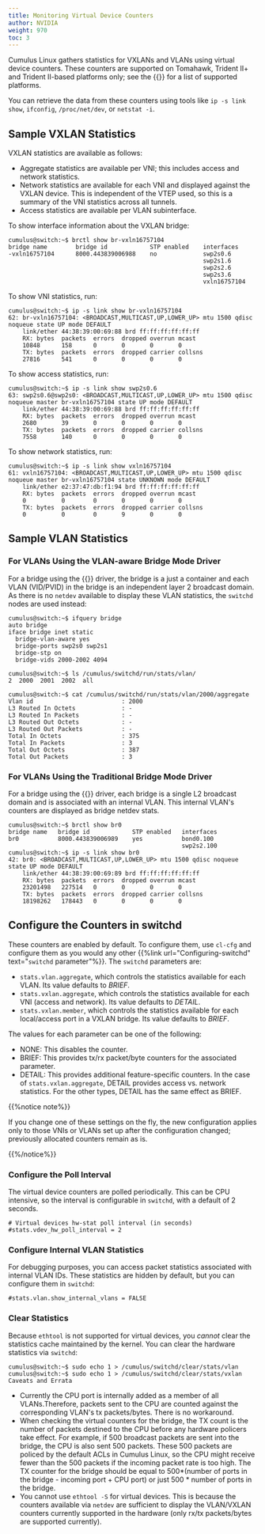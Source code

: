 ```yaml
---
title: Monitoring Virtual Device Counters
author: NVIDIA
weight: 970
toc: 3
---
```

Cumulus Linux gathers statistics for VXLANs and VLANs using virtual device counters. These counters are supported on Tomahawk, Trident II+ and Trident II-based platforms only; see the {{<exlink url="https://www.nvidia.com/en-us/networking/ethernet-switching/hardware-compatibility-list/" text="HCL">}} for a list of supported platforms.

You can retrieve the data from these counters using tools like `ip -s link show`, `ifconfig`, `/proc/net/dev`, or `netstat -i`.

## Sample VXLAN Statistics

VXLAN statistics are available as follows:

- Aggregate statistics are available per VNI; this includes access and network statistics.
- Network statistics are available for each VNI and displayed against the VXLAN device. This is independent of the VTEP used, so this is a summary of the VNI statistics across all tunnels.
- Access statistics are available per VLAN subinterface.

To show interface information about the VXLAN bridge:

```
cumulus@switch:~$ brctl show br-vxln16757104
bridge name        bridge id            STP enabled    interfaces
-vxln16757104      8000.443839006988    no             swp2s0.6
                                                       swp2s1.6
                                                       swp2s2.6
                                                       swp2s3.6
                                                       vxln16757104
```

To show VNI statistics, run:

```
cumulus@switch:~$ ip -s link show br-vxln16757104
62: br-vxln16757104: <BROADCAST,MULTICAST,UP,LOWER_UP> mtu 1500 qdisc noqueue state UP mode DEFAULT
    link/ether 44:38:39:00:69:88 brd ff:ff:ff:ff:ff:ff
    RX: bytes  packets  errors  dropped overrun mcast
    10848      158      0       0       0       0
    TX: bytes  packets  errors  dropped carrier collsns
    27816      541      0       0       0       0
```

To show access statistics, run:

```
cumulus@switch:~$ ip -s link show swp2s0.6
63: swp2s0.6@swp2s0: <BROADCAST,MULTICAST,UP,LOWER_UP> mtu 1500 qdisc noqueue master br-vxln16757104 state UP mode DEFAULT
    link/ether 44:38:39:00:69:88 brd ff:ff:ff:ff:ff:ff
    RX: bytes  packets  errors  dropped overrun mcast
    2680       39       0       0       0       0
    TX: bytes  packets  errors  dropped carrier collsns
    7558       140      0       0       0       0
```

To show network statistics, run:

```
cumulus@switch:~$ ip -s link show vxln16757104
61: vxln16757104: <BROADCAST,MULTICAST,UP,LOWER_UP> mtu 1500 qdisc noqueue master br-vxln16757104 state UNKNOWN mode DEFAULT
    link/ether e2:37:47:db:f1:94 brd ff:ff:ff:ff:ff:ff
    RX: bytes  packets  errors  dropped overrun mcast
    0          0        0       0       0       0
    TX: bytes  packets  errors  dropped carrier collsns
    0          0        0       9       0       0
```

## Sample VLAN Statistics

### For VLANs Using the VLAN-aware Bridge Mode Driver

For a bridge using the {{<link url="VLAN-aware-Bridge-Mode" text="VLAN-aware bridge mode">}} driver, the bridge is a just a container and each VLAN (VID/PVID) in the bridge is an independent layer 2 broadcast domain. As there is no `netdev` available to display these VLAN statistics, the `switchd` nodes are used instead:

```
cumulus@switch:~$ ifquery bridge
auto bridge
iface bridge inet static
  bridge-vlan-aware yes
  bridge-ports swp2s0 swp2s1
  bridge-stp on
  bridge-vids 2000-2002 4094

cumulus@switch:~$ ls /cumulus/switchd/run/stats/vlan/
2  2000  2001  2002  all

cumulus@switch:~$ cat /cumulus/switchd/run/stats/vlan/2000/aggregate
Vlan id                         : 2000
L3 Routed In Octets             : -
L3 Routed In Packets            : -
L3 Routed Out Octets            : -
L3 Routed Out Packets           : -
Total In Octets                 : 375
Total In Packets                : 3
Total Out Octets                : 387
Total Out Packets               : 3
```

### For VLANs Using the Traditional Bridge Mode Driver

For a bridge using the {{<link url="Traditional-Bridge-Mode" text="traditional bridge mode">}} driver, each bridge is a single L2 broadcast domain and is associated with an internal VLAN. This internal VLAN's counters are displayed as bridge netdev stats.

```
cumulus@switch:~$ brctl show br0
bridge name   bridge id            STP enabled   interfaces
br0           8000.443839006989    yes           bond0.100
                                                 swp2s2.100
cumulus@switch:~$ ip -s link show br0
42: br0: <BROADCAST,MULTICAST,UP,LOWER_UP> mtu 1500 qdisc noqueue state UP mode DEFAULT
    link/ether 44:38:39:00:69:89 brd ff:ff:ff:ff:ff:ff
    RX: bytes  packets  errors  dropped overrun mcast
    23201498   227514   0       0       0       0
    TX: bytes  packets  errors  dropped carrier collsns
    18198262   178443   0       0       0       0
```

## Configure the Counters in switchd

These counters are enabled by default. To configure them, use `cl-cfg` and configure them as you would any other {{%link url="Configuring-switchd" text="`switchd` parameter"%}}. The `switchd` parameters are:

- `stats.vlan.aggregate`, which controls the statistics available for each VLAN. Its value defaults to *BRIEF*.
- `stats.vxlan.aggregate`, which controls the statistics available for each VNI (access and network). Its value defaults to *DETAIL*.
- `stats.vxlan.member`, which controls the statistics available for each local/access port in a VXLAN bridge. Its value defaults to *BRIEF*.

The values for each parameter can be one of the following:

- NONE: This disables the counter.
- BRIEF: This provides tx/rx packet/byte counters for the associated parameter.
- DETAIL: This provides additional feature-specific counters. In the case of `stats.vxlan.aggregate`, DETAIL provides access vs. network statistics. For the other types, DETAIL has the same effect as BRIEF.

{{%notice note%}}

If you change one of these settings on the fly, the new configuration applies only to those VNIs or VLANs set up after the configuration changed; previously allocated counters remain as is.

{{%/notice%}}

### Configure the Poll Interval

The virtual device counters are polled periodically. This can be CPU intensive, so the interval is configurable in `switchd`, with a default of 2 seconds.

```
# Virtual devices hw-stat poll interval (in seconds)
#stats.vdev_hw_poll_interval = 2
```

### Configure Internal VLAN Statistics

For debugging purposes, you can access packet statistics associated with internal VLAN IDs. These statistics are hidden by default, but you can configure them in `switchd`:

```
#stats.vlan.show_internal_vlans = FALSE
```

### Clear Statistics

Because `ethtool` is not supported for virtual devices, you *cannot* clear the statistics cache maintained by the kernel. You can clear the hardware statistics via `switchd`:

```
cumulus@switch:~$ sudo echo 1 > /cumulus/switchd/clear/stats/vlan
cumulus@switch:~$ sudo echo 1 > /cumulus/switchd/clear/stats/vxlan Caveats and Errata
```

- Currently the CPU port is internally added as a member of all VLANs.Therefore, packets sent to the CPU are counted against the corresponding VLAN's tx packets/bytes. There is no workaround.
- When checking the virtual counters for the bridge, the TX count is the number of packets destined to the CPU before any hardware policers take effect. For example, if 500 broadcast packets are sent into the bridge, the CPU is also sent 500 packets. These 500 packets are policed by the default ACLs in Cumulus Linux, so the CPU might receive fewer than the 500 packets if the incoming packet rate is too high. The TX counter for the bridge should be equal to 500\*(number of ports in the bridge - incoming port + CPU port) or just 500 \* number of ports in the bridge.
- You cannot use `ethtool -S` for virtual devices. This is because the counters available via `netdev` are sufficient to display the VLAN/VXLAN counters currently supported in the hardware (only rx/tx packets/bytes are supported currently).
